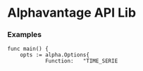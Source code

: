 # Alphavantage API Lib

### Examples

```
func main() {
	opts := alpha.Options{
			Function:   "TIME_SERIE